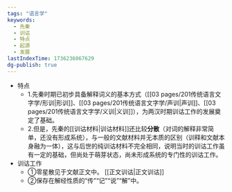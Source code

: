 ```yaml
---
tags: "语言学"
keywords:
  - 先秦
  - 训诂
  - 特点
  - 起源
  - 发展
lastIndexTime: 1736236067629
dg-publish: true
---
```

- 特点
	- 1.先秦时期已初步具备解释词义的基本方式（[[03 pages/201传统语言文字学/形训\|形训]]、[[03 pages/201传统语言文字学/声训\|声训]]、[[03 pages/201传统语言文字学/义训\|义训]]），为两汉时期训诂工作的发展奠定了基础。
	- 2.但是，先秦的[[训诂材料\|训诂材料]]还比较**分散**（对词的解释非常简单，还没有形成系统），与一般的文献材料并无本质的区别（训释和文献本身融为一体），这与后世的纯训诂材料不完全相同，说明当时的训诂工作虽有一定的基础，但尚处于萌芽状态，尚未形成系统的专门性的训诂工作。
- 训诂工作
	- ①零星散见于文献正文中。 [[正文训诂\|正文训诂]]
	- ②保存在解经性质的“传”“记”“说”“解”中。